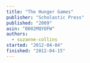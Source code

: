```yaml
---
title: "The Hunger Games"
publisher: "Scholastic Press"
published: "2009"
asin: "B002MQYOFW"
authors:
  - suzanne-collins
started: "2012-04-04"
finished: "2012-04-15"
---
```

